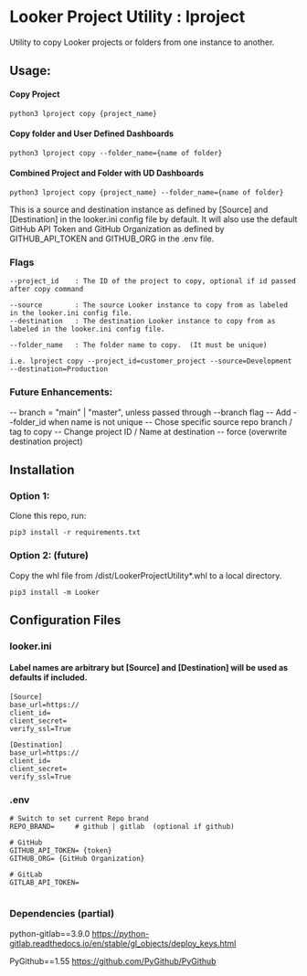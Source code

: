 # Looker Project Utility : lproject

Utility to copy Looker projects or folders from one instance to another.

## Usage: 
#### Copy Project
```
python3 lproject copy {project_name}
```
#### Copy folder and User Defined Dashboards
```
python3 lproject copy --folder_name={name of folder}
```
#### Combined Project and Folder with UD Dashboards
```
python3 lproject copy {project_name} --folder_name={name of folder}
```

This is a source and destination instance as defined by [Source] and [Destination] in the looker.ini config file by default. 
It will also use the default GitHub API Token and GitHub Organization as defined by GITHUB_API_TOKEN and GITHUB_ORG in the .env file.

### Flags
```
--project_id    : The ID of the project to copy, optional if id passed after copy command

--source        : The source Looker instance to copy from as labeled in the looker.ini config file.
--destination   : The destination Looker instance to copy from as labeled in the looker.ini config file.

--folder_name   : The folder name to copy.  (It must be unique)

i.e. lproject copy --project_id=customer_project --source=Development --destination=Production 
```

### Future Enhancements: 
-- branch = "main" | "master", unless passed through --branch flag
-- Add --folder_id when name is not unique
-- Chose specific source repo branch / tag to copy 
-- Change project ID / Name at destination 
-- force (overwrite destination project)

## Installation 

### Option 1:
 Clone this repo, run: 

```pip3 install -r requirements.txt```

### Option 2: (future)
Copy the whl file from /dist/LookerProjectUtility*.whl to a local directory.

```pip3 install -m Looker``` 


## Configuration Files 
### looker.ini 
#### Label names are arbitrary but [Source] and [Destination] will be used as defaults if included.
```
[Source]
base_url=https:// 
client_id= 
client_secret= 
verify_ssl=True

[Destination]
base_url=https:// 
client_id= 
client_secret=
verify_ssl=True
```

### .env
```
# Switch to set current Repo brand
REPO_BRAND=     # github | gitlab  (optional if github)

# GitHub
GITHUB_API_TOKEN= {token}
GITHUB_ORG= {GitHub Organization}

# GitLab 
GITLAB_API_TOKEN=


```

### Dependencies (partial)
python-gitlab==3.9.0
https://python-gitlab.readthedocs.io/en/stable/gl_objects/deploy_keys.html

PyGithub==1.55
https://github.com/PyGithub/PyGithub

